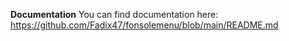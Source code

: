 **Documentation**
You can find documentation here: https://github.com/Fadix47/fonsolemenu/blob/main/README.md
